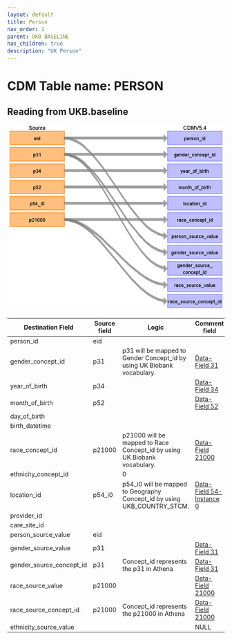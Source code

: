 ```yaml
---
layout: default
title: Person
nav_order: 1
parent: UKB BASELINE
has_children: true
description: "UK Person"
---
```


# CDM Table name: PERSON

## Reading from UKB.baseline

![](images/ukb_person.png)

| Destination Field | Source field | Logic | Comment field |
| --- | --- | --- | --- |
| person_id | eid | | |
| gender_concept_id | p31 | p31 will be mapped to Gender Concept_id by using UK Biobank vocabulary. | [Data-Field 31](https://biobank.ndph.ox.ac.uk/ukb/field.cgi?id=31)|
| year_of_birth | p34 | | [Data-Field 34](https://biobank.ndph.ox.ac.uk/ukb/field.cgi?id=34)|
| month_of_birth | p52 | | [Data-Field 52](https://biobank.ndph.ox.ac.uk/ukb/field.cgi?id=52)|
| day_of_birth | | | |
| birth_datetime | | | |
| race_concept_id | p21000 | p21000 will be mapped to Race Concept_id by using UK Biobank vocabulary. | [Data-Field 21000](https://biobank.ndph.ox.ac.uk/ukb/field.cgi?id=21000) |
| ethnicity_concept_id | | 0 | |
| location_id | p54_i0 | p54_i0 will be mapped to Geography Concept_id by using UKB_COUNTRY_STCM. | [Data-Field 54-Instance 0](https://biobank.ndph.ox.ac.uk/ukb/instance.cgi?id=2) |
| provider_id | | | |
| care_site_id | | | |
| person_source_value | eid | | |
| gender_source_value | p31 | | [Data-Field 31](https://biobank.ndph.ox.ac.uk/ukb/field.cgi?id=31)|
| gender_source_concept_id | p31 | Concept_id represents the p31 in Athena | [Data-Field 31](https://biobank.ndph.ox.ac.uk/ukb/field.cgi?id=31) |
| race_source_value | p21000 | | [Data-Field 21000](https://biobank.ndph.ox.ac.uk/ukb/field.cgi?id=21000) |
| race_source_concept_id | p21000 | Concept_id represents the p21000 in Athena | [Data-Field 21000](https://biobank.ndph.ox.ac.uk/ukb/field.cgi?id=21000) |
| ethnicity_source_value | | | NULL |
